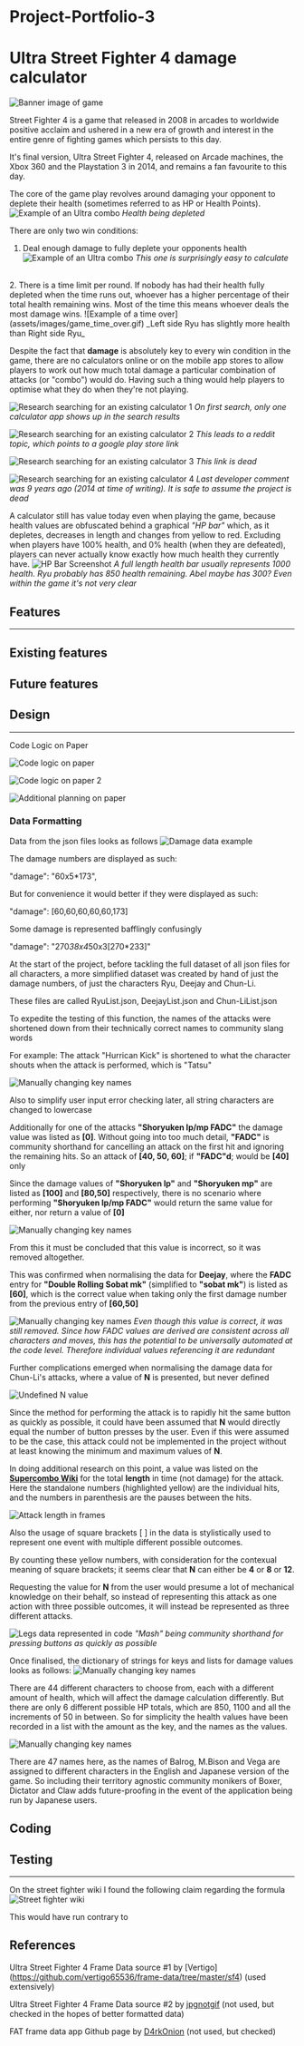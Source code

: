 # Project-Portfolio-3
 
# Ultra Street Fighter 4 damage calculator

![Banner image of game](/assets/images/Ultra_SF4_Banner.jpg)

Street Fighter 4 is a game that released in 2008 in arcades to worldwide positive acclaim and ushered in a new era of growth and interest in the entire genre of fighting games which persists to this day.

It's final version, Ultra Street Fighter 4, released on Arcade machines, the Xbox 360 and the Playstation 3 in 2014, and remains a fan favourite to this day.

The core of the game play revolves around damaging your opponent to deplete their health (sometimes referred to as HP or Health Points).
![Example of an Ultra combo](assets/images/combo_sako_gif.gif)
_Health being depleted_


There are only two win conditions:
1. Deal enough damage to fully deplete your opponents health
![Example of an Ultra combo](assets/images/combo_guy_ultra_gif.gif)
_This one is surprisingly easy to calculate_
<br>
2. There is a time limit per round. If nobody has had their health fully depleted when the time runs out, whoever has a higher percentage of their total health remaining wins. Most of the time this means whoever deals the most damage wins.
![Example of a time over](assets/images/game_time_over.gif)
_Left side Ryu has slightly more health than Right side Ryu_

Despite the fact that **damage** is absolutely key to every win condition in the game, there are no calculators online or on the mobile app stores to allow players to work out how much total damage a particular combination of attacks (or "combo") would do. Having such a thing would help players to optimise what they do when they're not playing.

![Research searching for an existing calculator 1](assets/images/research_searching_for_existing_calculator.png)
_On first search, only one calculator app shows up in the search results_

![Research searching for an existing calculator 2](assets/images/research_searching_for_existing_calculator_2.png)
_This leads to a reddit topic, which points to a google play store link_

![Research searching for an existing calculator 3](assets/images/research_searching_for_existing_calculator_3.png)
_This link is dead_

![Research searching for an existing calculator 4](assets/images/research_searching_for_existing_calculator_4.png)
_Last developer comment was 9 years ago (2014 at time of writing). It is safe to assume the project is dead_


A calculator still has value today even when playing the game, because health values are obfuscated behind a graphical _"HP bar"_ which, as it depletes, decreases in length and changes from yellow to red. Excluding when players have 100% health, and 0% health (when they are defeated), players can never actually know exactly how much health they currently have.
![HP Bar Screenshot](assets/images/game_screenshot_hp_bars.png)
_A full length health bar usually represents 1000 health. Ryu probably has 850 health remaining. Abel maybe has 300? Even within the game it's not very clear_


## Features
---


## Existing features


## Future features



## Design
---
Code Logic on Paper

![Code logic on paper ](assets/images/paper_planning_damage_formula.jpg)

![Code logic on paper 2](assets/images/paper_planning_character_select.jpg)

![Additional planning on paper ](assets/images/paper_planning_additional_scaling.jpg)




### Data Formatting

Data from the json files looks as follows
![Damage data example](assets/images/json_data_example_screenshot.png)


The damage numbers are displayed as such:

"damage": "60x5*173",

But for convenience it would better if they were displayed as such:

"damage": [60,60,60,60,60,173]

Some damage is represented bafflingly confusingly

"damage": "270*38x4*50x3[270*233]"

At the start of the project, before tackling the full dataset of all json files for all characters, a more simplified dataset was created by hand of just the damage numbers, of just the characters Ryu, Deejay and Chun-Li.

These files are called RyuList.json, DeejayList.json and Chun-LiList.json

To expedite the testing of this function, the names of the attacks were shortened down from their technically correct names to community slang words

For example: The attack "Hurrican Kick" is shortened to what the character shouts when the attack is performed, which is "Tatsu"

![Manually changing key names](assets/images/coding_changing_long_form_names_to_slang.png)

Also to simplify user input error checking later, all string characters are changed to lowercase

Additionally for one of the attacks **"Shoryuken lp/mp FADC"** the damage value was listed as **[0]**. Without going into too much detail, **"FADC"** is community shorthand for cancelling an attack on the first hit and ignoring the remaining hits.
So an attack of **[40, 50, 60]**; if **"FADC"d**; would be **[40]** only

Since the damage values of **"Shoryuken lp"** and **"Shoryuken mp"** are listed as **[100]** and **[80,50]** respectively, there is no scenario where performing **"Shoryuken lp/mp FADC"** would return the same value for either, nor return a value of **[0]**

![Manually changing key names](assets/images/coding_presumably_incorrect_value.png)

From this it must be concluded that this value is incorrect, so it was removed altogether.

This was confirmed when normalising the data for **Deejay**, where the **FADC** entry for **"Double Rolling Sobat mk"** (simplified to **"sobat mk"**) is listed as **[60]**, which is the correct value when taking only the first damage number from the previous entry of **[60,50]**

![Manually changing key names](assets/images/coding_confirmation_of_correct_value.png)
_Even though this value is correct, it was still removed. Since how FADC values are derived are consistent across all characters and moves, this has the potential to be universally automated at the code level. Therefore individual values referencing it are redundant_

Further complications emerged when normalising the damage data for Chun-Li's attacks, where a value of **N** is presented, but never defined

![Undefined N value](assets/images/coding_chunli_challenge.png)

Since the method for performing the attack is to rapidly hit the same button as quickly as possible, it could have been assumed that **N** would directly equal the number of button presses by the user. Even if this were assumed to be the case, this attack could not be implemented in the project without at least knowing the minimum and maximum values of **N**.

In doing additional research on this point, a value was listed on the **[Supercombo Wiki](https://wiki.supercombo.gg/w/Ultra_Street_Fighter_IV/Chun-Li)** for the total **length** in time (not damage) for the attack. Here the standalone numbers (highlighted yellow) are the individual hits, and the numbers in parenthesis are the pauses between the hits.


![Attack length in frames](assets/images/coding_chunli_challenge_2.png)

Also the usage of square brackets [ ] in the data is stylistically used to represent one event with multiple different possible outcomes.

By counting these yellow numbers, with consideration for the contexual meaning of square brackets; it seems clear that **N** can either be **4** or **8** or **12**.

Requesting the value for **N** from the user would presume a lot of mechanical knowledge on their behalf, so instead of representing this attack as one action with three possible outcomes, it will instead be represented as three different attacks.

![Legs data represented in code](assets/images/coding_chunli_challenge_3.png)
_"Mash" being community shorthand for pressing buttons as quickly as possible_


Once finalised, the dictionary of strings for keys and lists for damage values looks as follows:
![Manually changing key names](assets/images/coding_final_testing_dictionary.png)

There are 44 different characters to choose from, each with a different amount of health, which will affect the damage calculation differently.
But there are only 6 different possible HP totals, which are 850, 1100 and all the increments of 50 in between.
So for simplicity the health values have been recorded in a list with the amount as the key, and the names as the values.

![Manually changing key names](assets/images/coding_healthAmounts.png)

There are 47 names here, as the names of Balrog, M.Bison and Vega are assigned to different characters in the English and Japanese version of the game.
So including their territory agnostic community monikers of Boxer, Dictator and Claw adds future-proofing in the event of the application being run by Japanese users.

## Coding





## Testing
---

On the street fighter wiki I found the following claim regarding the formula
![Street fighter wiki](assets/images/research_claim_that_red_focus_scales_by_3.png)

This would have run contrary to 


## References

Ultra Street Fighter 4 Frame Data source #1 by [Vertigo] (https://github.com/vertigo65536/frame-data/tree/master/sf4) (used extensively)


Ultra Street Fighter 4 Frame Data source #2 by [jpgnotgif](https://github.com/jpgnotgif/usf4-frame-data) (not used, but checked in the hopes of better formatted data)

FAT frame data app Github page by [D4rkOnion](https://github.com/D4RKONION/FAT) (not used, but checked)

